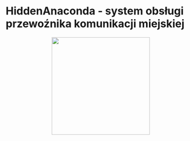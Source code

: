 # HiddenAnaconda - system obsługi przewoźnika komunikacji miejskiej 
<p align="center">
  <img width="260" height="260" src="https://i.imgur.com/FEbFLTx.png">
</p>
